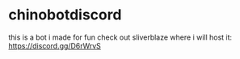 # chinobotdiscord

this is a bot i made for fun 
check out sliverblaze where i will host it: https://discord.gg/D6rWrvS
